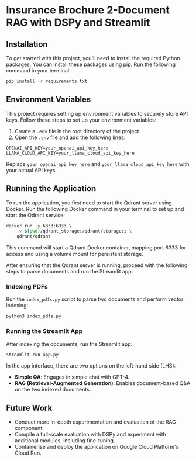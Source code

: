# Insurance Brochure 2-Document RAG with DSPy and Streamlit

## Installation

To get started with this project, you'll need to install the required Python packages. You can install these packages using pip. Run the following command in your terminal:

```bash
pip install -r requirements.txt
```

## Environment Variables

This project requires setting up environment variables to securely store API keys. Follow these steps to set up your environment variables:

1. Create a `.env` file in the root directory of the project.
2. Open the `.env` file and add the following lines:

```plaintext
OPENAI_API_KEY=your_openai_api_key_here
LLAMA_CLOUD_API_KEY=your_llama_cloud_api_key_here
```

Replace `your_openai_api_key_here` and `your_llama_cloud_api_key_here` with your actual API keys.

## Running the Application

To run the application, you first need to start the Qdrant server using Docker. Run the following Docker command in your terminal to set up and start the Qdrant service:

```bash
docker run -p 6333:6333 \
    -v $(pwd)/qdrant_storage:/qdrant/storage:z \
    qdrant/qdrant
```

This command will start a Qdrant Docker container, mapping port 6333 for access and using a volume mount for persistent storage.

After ensuring that the Qdrant server is running, proceed with the following steps to parse documents and run the Streamlit app:

### Indexing PDFs

Run the `index_pdfs.py` script to parse two documents and perform vector indexing:

```bash
python3 index_pdfs.py
```

### Running the Streamlit App

After indexing the documents, run the Streamlit app:

```bash
streamlit run app.py
```

In the app interface, there are two options on the left-hand side (LHS):

- **Simple QA**: Engages in simple chat with GPT-4.
- **RAG (Retrieval-Augmented Generation)**: Enables document-based Q&A on the two indexed documents.

## Future Work

- Conduct more in-depth experimentation and evaluation of the RAG component.
- Compile a full-scale evaluation with DSPy and experiment with additional modules, including fine-tuning.
- Containerise and deploy the application on Google Cloud Platform's Cloud Run.
